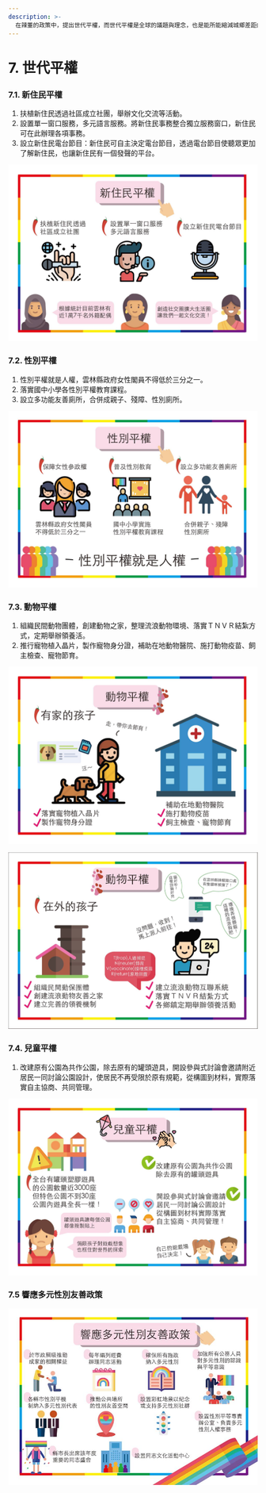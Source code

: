 ```yaml
---
description: >-
  在辣董的政策中，提出世代平權，而世代平權是全球的議題與理念，也是能所能縮減城鄉差距的重要關鍵，在平權政見中涵蓋了「新住民」、「性別」、「動物」、「兒童」的友善政策。除此之外，辣董支持「台灣伴侶權益推動聯盟」所提出的友善彩虹政策，並響應其條例內容
---
```


# 7. 世代平權

### 7.1. 新住民平權

1. 扶植新住民透過社區成立社團，舉辦文化交流等活動。
2. 設置單一窗口服務，多元語言服務。將新住民事務整合獨立服務窗口，新住民可在此辦理各項事務。
3. 設立新住民電台節目：新住民可自主決定電台節目，透過電台節目使聽眾更加了解新住民，也讓新住民有一個發聲的平台。

![](../.gitbook/assets/45137695_286924972153926_261542780814229504_o.jpg)

### 7.2. 性別平權

1. 性別平權就是人權，雲林縣政府女性閣員不得低於三分之一。
2. 落實國中小學各性別平權教育課程。
3. 設立多功能友善廁所，合併成親子、殘障、性別廁所。

![](../.gitbook/assets/45247764_286924962153927_833658825805398016_o.jpg)

### 7.3. 動物平權 

1. 組織民間動物團體，創建動物之家，整理流浪動物環境、落實ＴＮＶＲ結紮方式，定期舉辦領養活。
2. 推行寵物植入晶片，製作寵物身分證，補助在地動物醫院、施打動物疫苗、飼主檢查、寵物節育。

![](../.gitbook/assets/45244350_286925195487237_5267620154086260736_o.jpg)

![](../.gitbook/assets/45140516_286925215487235_3647635606172860416_o.jpg)

### 7.4. 兒童平權

1. 改建原有公園為共作公園，除去原有的罐頭遊具，開設參與式討論會邀請附近居民一同討論公園設計，使居民不再受限於原有規範，從構圖到材料，實際落實自主協商、共同管理。

![](../.gitbook/assets/45111358_286925202153903_8165231806111547392_o.jpg)

### 7.5 響應多元性別友善政策

![](../.gitbook/assets/45166357_286925032153920_3538228637226500096_n.jpg)

